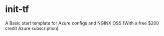 # init-tf
A Basic start template for Azure configs and NGINX OSS (With a free $200 credit Azure subscription)
